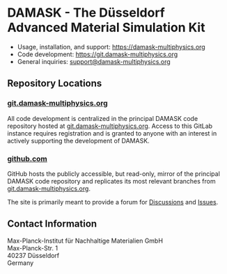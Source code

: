# DAMASK - The Düsseldorf Advanced Material Simulation Kit

- Usage, installation, and support: https://damask-multiphysics.org
- Code development: https://git.damask-multiphysics.org
- General inquiries: support@damask-multiphysics.org


## Repository Locations

### [git.damask-multiphysics.org](https://git.damask-multiphysics.org)

All code development is centralized in the principal DAMASK code repository hosted at [git.damask-multiphysics.org](https://git.damask-multiphysics.org).
Access to this GitLab instance requires registration and is granted to anyone with an interest in actively supporting the development of DAMASK.

### [github.com](https://github.com/damask-multiphysics/DAMASK)

GitHub hosts the publicly accessible, but read-only, mirror of the principal DAMASK code repository and replicates its most relevant branches from [git.damask-multiphysics.org](https://git.damask-multiphysics.org).

The site is primarily meant to provide a forum for [Discussions](https://github.com/damask-multiphysics/DAMASK/discussions) and [Issues](https://github.com/damask-multiphysics/DAMASK/issues).


## Contact Information

Max-Planck-Institut für Nachhaltige Materialien GmbH  
Max-Planck-Str. 1  
40237 Düsseldorf  
Germany
